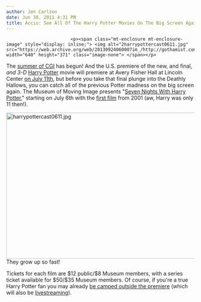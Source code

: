 ```yaml
---
author: Jen Carlson
date: Jun 30, 2011 4:31 PM
title: Accio: See All Of The Harry Potter Movies On The Big Screen Again!
---
```



                            
                            
                            
                            <p><span class="mt-enclosure mt-enclosure-image" style="display: inline;"> <img alt="2harrypottercast0611.jpg" src="https://web.archive.org/web/20130924060007im_/http://gothamist.com/attachments/arts_jen/2harrypottercast0611.jpg" width="640" height="371" class="image-none"> </span></p>

<p>The <a href="https://web.archive.org/web/20130924060007/http://gothamist.com/2011/05/23/video_green_lantern_trailer_release.php">summer of CGI</a> has begun! And the U.S. premiere of the new, and final, <em>and 3-D</em> <a href="https://web.archive.org/web/20130924060007/http://gothamist.com/tags/harrypotter">Harry Potter</a> movie will premiere at Avery Fisher Hall at Lincoln Center <a href="https://web.archive.org/web/20130924060007/http://www.onlocationvacations.com/2011/06/15/harry-potter-and-the-deathly-hallows-part-2-nyc-premiere-will-take-place-on-july-11/">on July 11th</a>, but before you take that final plunge into the Deathly Hallows, you can catch all of the previous Potter madness on the big screen again. The Museum of Moving Image presents &quot;<a href="https://web.archive.org/web/20130924060007/http://www.movingimage.us/films/2011/07/06/detail/seven-nights-with-harry-potter/">Seven Nights With Harry Potter</a>,&quot; starting on July 6th with the <a href="https://web.archive.org/web/20130924060007/http://www.imdb.com/title/tt0241527/">first film</a> from 2001 (aw, Harry was only 11 then!). </p>

<p><span class="mt-enclosure mt-enclosure-image" style="display: inline;"> <img alt="harrypottercast0611.jpg" src="https://web.archive.org/web/20130924060007im_/http://gothamist.com/attachments/arts_jen/harrypottercast0611.jpg" width="640" height="390" class="image-none"> </span><br>
<span class="photo_caption">They grow up so fast!</span></p>

<p>Tickets for each film are $12 public/$8 Museum members, with a series ticket available for $50/$35 Museum members. Of course, if you&apos;re a true Harry Potter fan you may already <a href="https://web.archive.org/web/20130924060007/http://myupperwest.com/upper-west-side/harry-potter-premiere-lincoln-center-brings-superfans/">be camped outside the premiere</a> (which will also be <a href="https://web.archive.org/web/20130924060007/http://www.youtube.com/harrypotter">livestreaming</a>).</p>
                            
                            
                            